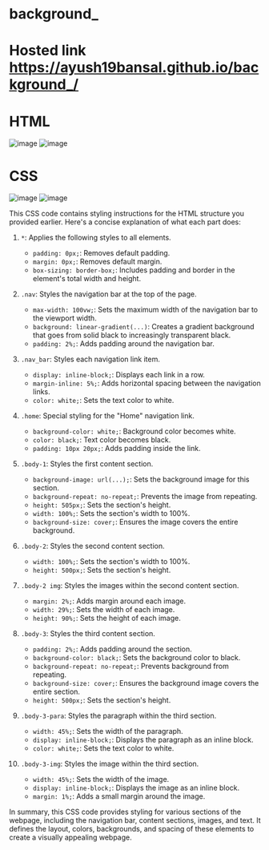 # background_
# Hosted link https://ayush19bansal.github.io/background_/
# HTML
![image](https://github.com/Ayush19bansal/background_/assets/118842033/d53fa27f-487a-4bfb-866d-ff60b2e69f90)
![image](https://github.com/Ayush19bansal/background_/assets/118842033/dbcc1da0-63ae-47e8-83aa-7c4b3867cdd6)

 # CSS
 ![image](https://github.com/Ayush19bansal/background_/assets/118842033/403a39eb-c8c0-4a1c-86ec-c4d75db566ea)
![image](https://github.com/Ayush19bansal/background_/assets/118842033/76dc9ab6-9c52-4277-9bcf-da5f674db647)

This CSS code contains styling instructions for the HTML structure you provided earlier. Here's a concise explanation of what each part does:

1. `*`: Applies the following styles to all elements.
   - `padding: 0px;`: Removes default padding.
   - `margin: 0px;`: Removes default margin.
   - `box-sizing: border-box;`: Includes padding and border in the element's total width and height.

2. `.nav`: Styles the navigation bar at the top of the page.
   - `max-width: 100vw;`: Sets the maximum width of the navigation bar to the viewport width.
   - `background: linear-gradient(...)`: Creates a gradient background that goes from solid black to increasingly transparent black.
   - `padding: 2%;`: Adds padding around the navigation bar.

3. `.nav_bar`: Styles each navigation link item.
   - `display: inline-block;`: Displays each link in a row.
   - `margin-inline: 5%;`: Adds horizontal spacing between the navigation links.
   - `color: white;`: Sets the text color to white.

4. `.home`: Special styling for the "Home" navigation link.
   - `background-color: white;`: Background color becomes white.
   - `color: black;`: Text color becomes black.
   - `padding: 10px 20px;`: Adds padding inside the link.

5. `.body-1`: Styles the first content section.
   - `background-image: url(...);`: Sets the background image for this section.
   - `background-repeat: no-repeat;`: Prevents the image from repeating.
   - `height: 505px;`: Sets the section's height.
   - `width: 100%;`: Sets the section's width to 100%.
   - `background-size: cover;`: Ensures the image covers the entire background.

6. `.body-2`: Styles the second content section.
   - `width: 100%;`: Sets the section's width to 100%.
   - `height: 500px;`: Sets the section's height.
   
7. `.body-2 img`: Styles the images within the second content section.
   - `margin: 2%;`: Adds margin around each image.
   - `width: 29%;`: Sets the width of each image.
   - `height: 90%;`: Sets the height of each image.

8. `.body-3`: Styles the third content section.
   - `padding: 2%;`: Adds padding around the section.
   - `background-color: black;`: Sets the background color to black.
   - `background-repeat: no-repeat;`: Prevents background from repeating.
   - `background-size: cover;`: Ensures the background image covers the entire section.
   - `height: 500px;`: Sets the section's height.

9. `.body-3-para`: Styles the paragraph within the third section.
   - `width: 45%;`: Sets the width of the paragraph.
   - `display: inline-block;`: Displays the paragraph as an inline block.
   - `color: white;`: Sets the text color to white.

10. `.body-3-img`: Styles the image within the third section.
    - `width: 45%;`: Sets the width of the image.
    - `display: inline-block;`: Displays the image as an inline block.
    - `margin: 1%;`: Adds a small margin around the image.

In summary, this CSS code provides styling for various sections of the webpage, including the navigation bar, content sections, images, and text. It defines the layout, colors, backgrounds, and spacing of these elements to create a visually appealing webpage.
